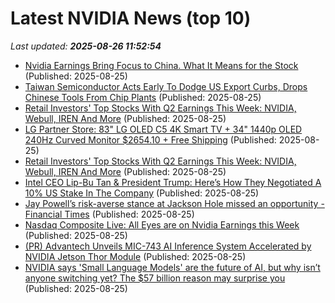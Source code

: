 # Latest NVIDIA News (top 10)
_Last updated: **2025-08-26 11:52:54**_

- [Nvidia Earnings Bring Focus to China. What It Means for the Stock](https://biztoc.com/x/f0e6d2bf6055a37c) (Published: 2025-08-25)
- [Taiwan Semiconductor Acts Early To Dodge US Export Curbs, Drops Chinese Tools From Chip Plants](https://biztoc.com/x/b3d54080aefdf19e) (Published: 2025-08-25)
- [Retail Investors' Top Stocks With Q2 Earnings This Week: NVIDIA, Webull, IREN And More](https://biztoc.com/x/405783182697ada5) (Published: 2025-08-25)
- [LG Partner Store: 83" LG OLED C5 4K Smart TV + 34" 1440p OLED 240Hz Curved Monitor $2654.10 + Free Shipping](https://slickdeals.net/f/18541639-lg-partner-store-83-lg-oled-c5-4k-smart-tv-34-1440p-oled-240hz-curved-monitor-2654-10-free-shipping) (Published: 2025-08-25)
- [Retail Investors' Top Stocks With Q2 Earnings This Week: NVIDIA, Webull, IREN And More](https://finance.yahoo.com/news/retail-investors-top-stocks-q2-113541353.html) (Published: 2025-08-25)
- [Intel CEO Lip-Bu Tan & President Trump: Here’s How They Negotiated A 10% US Stake In The Company](https://wccftech.com/intel-ceo-lip-bu-tan-president-trump-heres-how-they-negotiated-a-10-us-stake-in-the-company/) (Published: 2025-08-25)
- [Jay Powell’s risk-averse stance at Jackson Hole missed an opportunity - Financial Times](https://slashdot.org/firehose.pl?op=view&amp;id=178854930) (Published: 2025-08-25)
- [Nasdaq Composite Live: All Eyes are on Nvidia Earnings this Week](https://biztoc.com/x/0ce47a9ef88e5369) (Published: 2025-08-25)
- [(PR) Advantech Unveils MIC-743 AI Inference System Accelerated by NVIDIA Jetson Thor Module](https://www.techpowerup.com/340285/advantech-unveils-mic-743-ai-inference-system-accelerated-by-nvidia-jetson-thor-module) (Published: 2025-08-25)
- [NVIDIA says 'Small Language Models' are the future of AI, but why isn’t anyone switching yet? The $57 billion reason may surprise you](https://economictimes.indiatimes.com/magazines/panache/nvidia-research-says-small-language-models-are-the-future-of-ai-but-why-isnt-anyone-switching-from-llms-yet-the-57-billion-reason-may-surprise-you/articleshow/123502188.cms) (Published: 2025-08-25)
